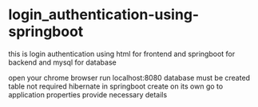 # login_authentication-using-springboot
this is login authentication using html for frontend and  springboot for backend and mysql for database

open your chrome browser run localhost:8080
database must be created table not required hibernate in springboot create on its own 
go to application properties provide necessary details 
